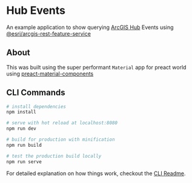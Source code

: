 # Hub Events

An example application to show querying [ArcGIS Hub](http://www.esri.com/arcgis/products/arcgis-hub) Events using [@esri/arcgis-rest-feature-service](https://esri.github.io/arcgis-rest-js/api/feature-service/)

## About

This was built using the super performant `Material` app for preact world using [preact-material-components](https://github.com/prateekbh/preact-material-components)

## CLI Commands

``` bash
# install dependencies
npm install

# serve with hot reload at localhost:8080
npm run dev

# build for production with minification
npm run build

# test the production build locally
npm run serve
```

For detailed explanation on how things work, checkout the [CLI Readme](https://github.com/developit/preact-cli/blob/master/README.md).
